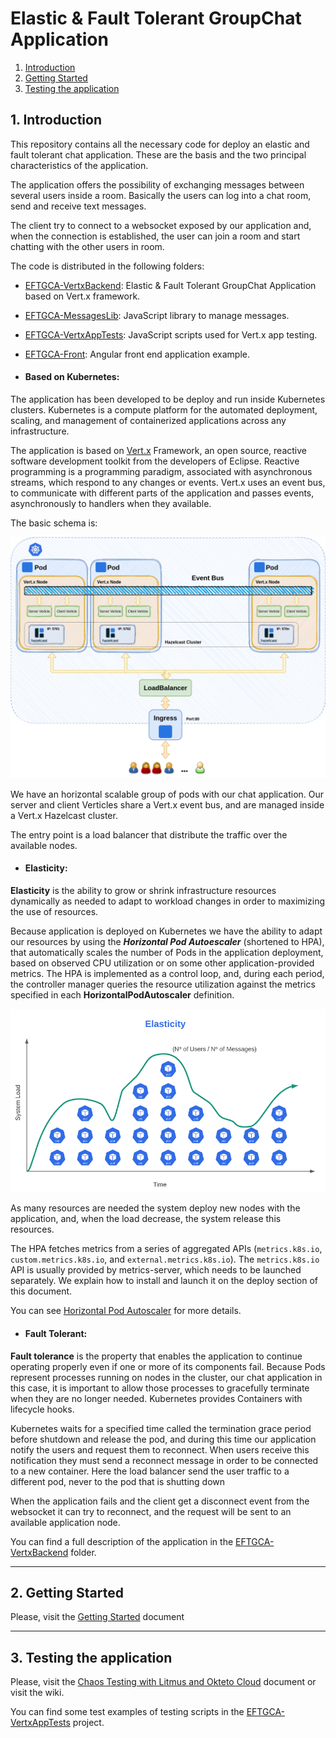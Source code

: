 # Elastic & Fault Tolerant GroupChat Application



1. [ Introduction ](#intro)
2. [ Getting Started ](#gettingstarted) 
3. [ Testing the application ](#testing)

<a name="intro"></a>

## **1. Introduction**

This repository contains all the necessary code for deploy an elastic and fault tolerant chat application. These are the basis and the two principal characteristics of the application. 

The application offers the possibility of exchanging messages between several users inside a room. Basically the users can log into a chat room, send and receive text messages.

The client try to connect to a websocket exposed by our application and, when the connection is established, the user can join a room and start chatting with the other users in room.

The code is distributed in the following folders:

* [EFTGCA-VertxBackend](EFTGCA-VertxBackend): Elastic & Fault Tolerant GroupChat Application based on Vert.x framework.

* [EFTGCA-MessagesLib](EFTGCA-MessagesLib): JavaScript library to manage messages.

* [EFTGCA-VertxAppTests](EFTGCA-VertxAppTests): JavaScript scripts used for Vert.x app testing.

* [EFTGCA-Front](EFTGCA-Front): Angular front end application example.


- #### Based on Kubernetes:

The application has been developed to be deploy and run inside Kubernetes clusters. Kubernetes is a compute platform for the automated deployment, scaling, and management of containerized applications across any infrastructure.

The application is based on [Vert.x](https://vertx.io/) Framework, an open source, reactive software development toolkit from the developers of Eclipse. Reactive programming is a programming paradigm, associated with asynchronous streams, which respond to any changes or events. Vert.x uses an event bus, to communicate with different parts of the application and passes events, asynchronously to handlers when they available.

The basic schema is:

![](./Documents/images/startPoint.png)

We have an horizontal scalable group of pods with our chat application. Our server and client Verticles share a Vert.x event bus, and are managed inside a Vert.x Hazelcast cluster. 

The entry point is a load balancer that distribute the traffic over the available nodes.



- #### Elasticity:

**Elasticity** is the ability to grow or shrink infrastructure resources dynamically as needed to adapt to workload changes in order to  maximizing the use of resources. 

Because  application is deployed on Kubernetes we have the ability to adapt our resources by using the ***Horizontal Pod Autoescaler*** (shortened to HPA), that automatically scales the number of Pods in the application deployment, based on observed CPU utilization or on some other application-provided metrics. The HPA is implemented as a control loop, and, during each period, the controller manager queries the resource utilization against the metrics specified in each **HorizontalPodAutoscaler** definition.

<img src=".\Documents\images\elasticity.png" style="zoom:60%;text-align:left" />

As many resources are needed the system deploy new nodes with the application, and, when the load decrease, the system release this resources.

The HPA fetches metrics from a series of aggregated APIs (`metrics.k8s.io`, `custom.metrics.k8s.io`, and `external.metrics.k8s.io`). The `metrics.k8s.io` API is usually provided by metrics-server, which needs to be launched separately. We explain how to install and launch it on the deploy section of this document.

You can see [Horizontal Pod Autoscaler](hhttps://kubernetes.io/docs/tasks/run-application/horizontal-pod-autoscale/) for more details.



- #### Fault Tolerant:

**Fault tolerance** is the property that enables the application to continue operating properly even if one or more of its components fail. Because Pods represent processes running on nodes in the cluster, our chat application in this case, it is important to allow those processes to gracefully terminate when they are no longer needed. Kubernetes provides Containers with lifecycle hooks.

Kubernetes waits for a specified time called the termination grace period before shutdown and release the pod, and during this time our application notify the users and request them to reconnect. When users receive this notification they must send a reconnect message in order to be connected to a new container. Here the load balancer send the user traffic to a different pod, never to the pod that is shutting down

When the application fails and the client get a disconnect event from the websocket it can try to reconnect, and the request will be sent to an available application node.



You can find a full description of the application in the [EFTGCA-VertxBackend](https://github.com/MasterCloudApps-Projects/ElasticFaultTolerant-GroupChat/tree/master/EFTGCA-VertxBackend) folder.

---



<a name="gettingstarted"></a>

## **2. Getting Started**

Please, visit the [Getting Started](./Documents/GettingStarted.md) document



---

<a name="testing"></a>

## 3. Testing the application



Please, visit the [Chaos Testing with Litmus and Okteto Cloud](https://github.com/MasterCloudApps-Projects/ElasticFaultTolerant-GroupChat/blob/master/Documents/ChaosTestingOkteto.md) document or visit the wiki.

You can find some test examples of testing scripts in the [EFTGCA-VertxAppTests](https://github.com/MasterCloudApps-Projects/ElasticFaultTolerant-GroupChat/tree/master/EFTGCA-VertxAppTests) project.

 

